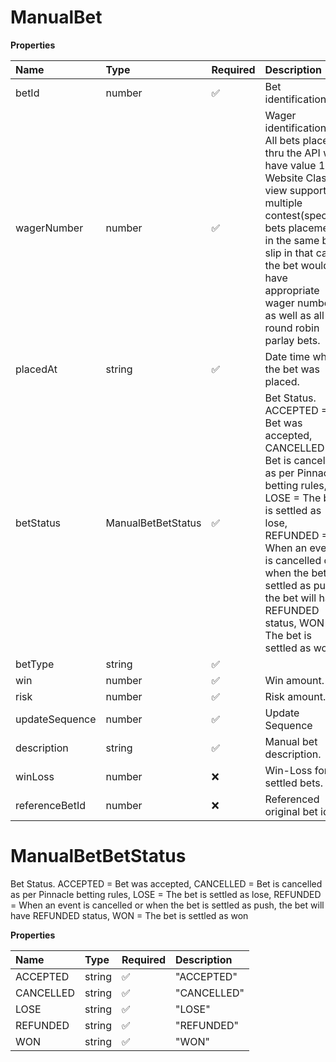 # ManualBet

**Properties**

| Name           | Type               | Required | Description                                                                                                                                                                                                                                                                          |
| :------------- | :----------------- | :------- | :----------------------------------------------------------------------------------------------------------------------------------------------------------------------------------------------------------------------------------------------------------------------------------- |
| betId          | number             | ✅       | Bet identification                                                                                                                                                                                                                                                                   |
| wagerNumber    | number             | ✅       | Wager identification. All bets placed thru the API will have value 1. Website Classic view supports multiple contest(special) bets placement in the same bet slip in that case the bet would have appropriate wager number, as well as all round robin parlay bets.                  |
| placedAt       | string             | ✅       | Date time when the bet was placed.                                                                                                                                                                                                                                                   |
| betStatus      | ManualBetBetStatus | ✅       | Bet Status. ACCEPTED = Bet was accepted, CANCELLED = Bet is cancelled as per Pinnacle betting rules, LOSE = The bet is settled as lose, REFUNDED = When an event is cancelled or when the bet is settled as push, the bet will have REFUNDED status, WON = The bet is settled as won |
| betType        | string             | ✅       |                                                                                                                                                                                                                                                                                      |
| win            | number             | ✅       | Win amount.                                                                                                                                                                                                                                                                          |
| risk           | number             | ✅       | Risk amount.                                                                                                                                                                                                                                                                         |
| updateSequence | number             | ✅       | Update Sequence                                                                                                                                                                                                                                                                      |
| description    | string             | ✅       | Manual bet description.                                                                                                                                                                                                                                                              |
| winLoss        | number             | ❌       | Win-Loss for settled bets.                                                                                                                                                                                                                                                           |
| referenceBetId | number             | ❌       | Referenced original bet id.                                                                                                                                                                                                                                                          |

# ManualBetBetStatus

Bet Status. ACCEPTED = Bet was accepted, CANCELLED = Bet is cancelled as per Pinnacle betting rules, LOSE = The bet is settled as lose, REFUNDED = When an event is cancelled or when the bet is settled as push, the bet will have REFUNDED status, WON = The bet is settled as won

**Properties**

| Name      | Type   | Required | Description |
| :-------- | :----- | :------- | :---------- |
| ACCEPTED  | string | ✅       | "ACCEPTED"  |
| CANCELLED | string | ✅       | "CANCELLED" |
| LOSE      | string | ✅       | "LOSE"      |
| REFUNDED  | string | ✅       | "REFUNDED"  |
| WON       | string | ✅       | "WON"       |

<!-- This file was generated by liblab | https://liblab.com/ -->
